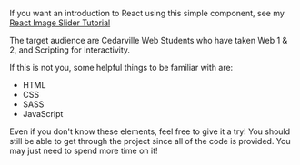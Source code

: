 If you want an introduction to React using this simple component, see my [React Image Slider Tutorial](https://github.com/nklansford/React-Image-Slider-Tutorial/tree/master)

The target audience are Cedarville Web Students who have taken Web 1 & 2, and Scripting for Interactivity.

If this is not you, some helpful things to be familiar with are:
- HTML
- CSS
- SASS
- JavaScript

Even if you don't know these elements, feel free to give it a try! You should still be able to get through the project since all of the code is provided. You may just need to spend more time on it!
